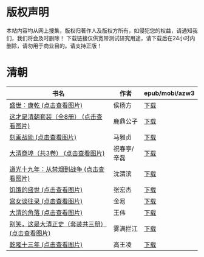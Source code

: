 # 版权声明

本站内容均从网上搜集，版权归著作人及版权方所有，如侵犯您的权益，请通知我们，我们将会及时删除！ 下载链接仅供宽带测试研究用途，请下载后在24小时内删除，请勿用于商业目的。请支持正版！

# 清朝

| 书名 | 作者 | epub/mobi/azw3 |
| --- | --- | --- |
| [盛世：康乾 (点击查看图片)](https://www.dushupai.com/attachment/2024/06/10/cb09e7d54c7e2c04.jpg) | 侯杨方 | [下载](https://url89.ctfile.com/f/31084289-1357004629-21ceb7?p=8866) |
| [这才是清朝套装（全8册） (点击查看图片)](https://www.dushupai.com/attachment/2024/06/06/b15d8247ec44b59d.jpg) | 鹿鼎公子 | [下载](https://url89.ctfile.com/f/31084289-1357031809-c21e9d?p=8866) |
| [刻画战勋 (点击查看图片)](https://www.dushupai.com/attachment/2024/06/04/8c45d48e4291366f.jpg) | 马雅贞 | [下载](https://url89.ctfile.com/f/31084289-1357020811-235335?p=8866) |
| [大清商埠（共3卷） (点击查看图片)](https://www.dushupai.com/attachment/2024/06/02/70db8e4f15f41f81.jpg) | 祝春亭/辛磊 | [下载](https://url89.ctfile.com/f/31084289-1357010002-cb156a?p=8866) |
| [道光十九年：从禁烟到战争 (点击查看图片)](https://www.dushupai.com/attachment/2024/06/01/6df2ce53e118f466.jpg) | 沈渭滨 | [下载](https://url89.ctfile.com/f/31084289-1357008298-a00093?p=8866) |
| [饥饿的盛世 (点击查看图片)](https://www.dushupai.com/attachment/2024/06/01/7734ff254e01eca9.jpg) | 张宏杰 | [下载](https://url89.ctfile.com/f/31084289-1357008151-db2720?p=8866) |
| [宫女谈往录 (点击查看图片)](https://www.dushupai.com/attachment/2024/06/01/6c8bbb8a07ceffc1.jpg) | 金易 | [下载](https://url89.ctfile.com/f/31084289-1357007347-b54fb9?p=8866) |
| [大清的角落 (点击查看图片)](https://www.dushupai.com/attachment/2024/06/01/76a9eb90726c114e.jpg) | 王伟 | [下载](https://url89.ctfile.com/f/31084289-1357007215-27e7d5?p=8866) |
| [别笑，这是大清正史（套装共三册） (点击查看图片)](https://www.dushupai.com/attachment/2024/06/01/55f4eba598138c0e.jpg) | 雾满拦江 | [下载](https://url89.ctfile.com/f/31084289-1357005739-4e4df0?p=8866) |
| [乾隆十三年 (点击查看图片)](https://www.dushupai.com/attachment/2024/06/01/e5bec258f5ad1c53.jpg) | 高王凌 | [下载](https://url89.ctfile.com/f/31084289-1357005277-d6967f?p=8866) |
